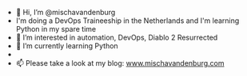 - 👋 Hi, I’m @mischavandenburg
-    I'm doing a DevOps Traineeship in the Netherlands and I'm learning Python in my spare time 
- 👀 I’m interested in automation, DevOps, Diablo 2 Resurrected
- 🌱 I’m currently learning Python
-
- 📫 Please take a look at my blog: www.mischavandenburg.com

<!---
mischavandenburg/mischavandenburg is a ✨ special ✨ repository because its `README.md` (this file) appears on your GitHub profile.
You can click the Preview link to take a look at your changes.
--->

